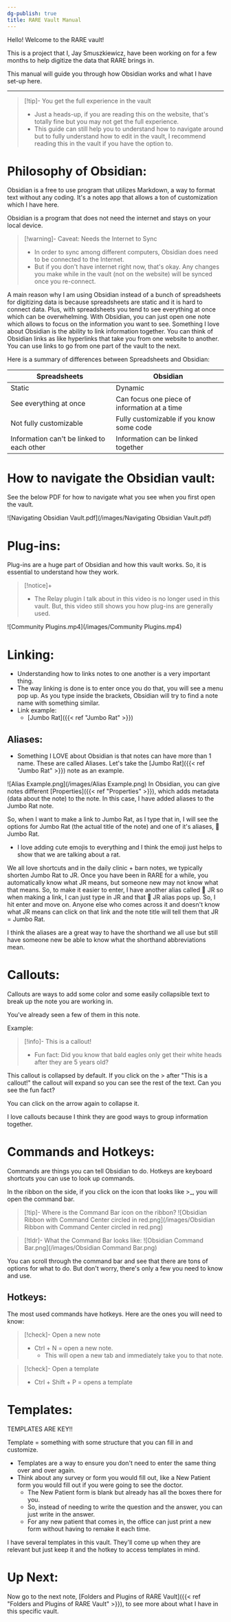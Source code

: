 ```yaml
---
dg-publish: true
title: RARE Vault Manual
---
```


Hello! Welcome to the RARE vault!

This is a project that I, Jay Smuszkiewicz, have been working on for a few months to help digitize the data that RARE brings in.

This manual will guide you through how Obsidian works and what I have set-up here.

---

> [!tip]- You get the full experience in the vault
> - Just a heads-up, if you are reading this on the website, that's totally fine but you may not get the full experience.
> - This guide can still help you to understand how to navigate around but to fully understand how to edit in the vault, I recommend reading this in the vault if you have the option to.

# Philosophy of Obsidian:

Obsidian is a free to use program that utilizes Markdown, a way to format text without any coding. It's a notes app that allows a ton of customization which I have here.

Obsidian is a program that does not need the internet and stays on your local device.

> [!warning]- Caveat: Needs the Internet to Sync
> - In order to sync among different computers, Obsidian does need to be connected to the Internet.
> - But if you don't have internet right now, that's okay. Any changes you make while in the vault (not on the website) will be synced once you re-connect.

A main reason why I am using Obsidian instead of a bunch of spreadsheets for digitizing data is because spreadsheets are static and it is hard to connect data. Plus, with spreadsheets you tend to see everything at once which can be overwhelming. With Obsidian, you can just open one note which allows to focus on the information you want to see. Something I love about Obsidian is the ability to link information together. You can think of Obsidian links as like hyperlinks that take you from one website to another. You can use links to go from one part of the vault to the next.

Here is a summary of differences between Spreadsheets and Obsidian:

| Spreadsheets                              | Obsidian                                     |
| ----------------------------------------- | -------------------------------------------- |
| Static                                    | Dynamic                                      |
| See everything at once                    | Can focus one piece of information at a time |
| Not fully customizable                    | Fully customizable if you know some code     |
| Information can't be linked to each other | Information can be linked together           |

# How to navigate the Obsidian vault:

See the below PDF for how to navigate what you see when you first open the vault.

![Navigating Obsidian Vault.pdf](/images/Navigating Obsidian Vault.pdf)

# Plug-ins:

Plug-ins are a huge part of Obsidian and how this vault works. So, it is essential to understand how they work.

> [!notice]+
> - The Relay plugin I talk about in this video is no longer used in this vault. But, this video still shows you how plug-ins are generally used.

![Community Plugins.mp4](/images/Community Plugins.mp4)

# Linking:
- Understanding how to links notes to one another is a very important thing.
- The way linking is done is to enter [](.md) once you do that, you will see a menu pop up. As you type inside the brackets, Obsidian will try to find a note name with something similar.
- Link example:
	- [Jumbo Rat]({{< ref "Jumbo Rat" >}})

## Aliases:
- Something I LOVE about Obsidian is that notes can have more than 1 name. These are called Aliases. Let's take the [Jumbo Rat]({{< ref "Jumbo Rat" >}}) note as an example.

![Alias Example.png](/images/Alias Example.png)
In Obsidian, you can give notes different [Properties]({{< ref "Properties" >}}), which adds metadata (data about the note) to the note. In this case, I have added aliases to the Jumbo Rat note.

So, when I want to make a link to Jumbo Rat, as I type that in, I will see the options for Jumbo Rat (the actual title of the note) and one of it's aliases, 🐀 Jumbo Rat.
- I love adding cute emojis to everything and I think the emoji just helps to show that we are talking about a rat.

We all love shortcuts and in the daily clinic + barn notes, we typically shorten Jumbo Rat to JR. Once you have been in RARE for a while, you automatically know what JR means, but someone new may not know what that means. So, to make it easier to enter, I have another alias called 🐀 JR so when making a link, I can just type in JR and that 🐀 JR alias pops up. So, I hit enter and move on. Anyone else who comes across it and doesn't know what JR means can click on that link and the note title will tell them that JR = Jumbo Rat.

I think the aliases are a great way to have the shorthand we all use but still have someone new be able to know what the shorthand abbreviations mean.

# Callouts:

Callouts are ways to add some color and some easily collapsible text to break up the note you are working in.

You've already seen a few of them in this note.

Example:
> [!info]- This is a callout!
> - Fun fact: Did you know that bald eagles only get their white heads after they are 5 years old?

This callout is collapsed by default. If you click on the > after "This is a callout!" the callout will expand so you can see the rest of the text. Can you see the fun fact?

You can click on the arrow again to collapse it.

I love callouts because I think they are good ways to group information together.

# Commands and Hotkeys:

Commands are things you can tell Obsidian to do.
Hotkeys are keyboard shortcuts you can use to look up commands.

In the ribbon on the side, if you click on the icon that looks like >\_, you will open the command bar.

> [!tip]- Where is the Command Bar icon on the ribbon?
> ![Obsidian Ribbon with Command Center circled in red.png](/images/Obsidian Ribbon with Command Center circled in red.png)

> [!tldr]- What the Command Bar looks like:
![Obsidian Command Bar.png](/images/Obsidian Command Bar.png)

You can scroll through the command bar and see that there are tons of options for what to do. But don't worry, there's only a few you need to know and use.

## Hotkeys:
 The most used commands have hotkeys. Here are the ones you will need to know:

> [!check]- Open a new note
> - Ctrl + N = open a new note.
> 	- This will open a new tab and immediately take you to that note.

> [!check]- Open a template
> - Ctrl + Shift + P = opens a template

# Templates:

TEMPLATES ARE KEY!!

Template = something with some structure that you can fill in and customize.
- Templates are a way to ensure you don't need to enter the same thing over and over again.
- Think about any survey or form you would fill out, like a New Patient form you would fill out if you were going to see the doctor.
	- The New Patient form is blank but already has all the boxes there for you.
	- So, instead of needing to write the question and the answer, you can just write in the answer.
	- For any new patient that comes in, the office can just print a new form without having to remake it each time.

I have several templates in this vault. They'll come up when they are relevant but just keep it and the hotkey to access templates in mind.

# Up Next:

Now go to the next note, [Folders and Plugins of RARE Vault]({{< ref "Folders and Plugins of RARE Vault" >}}), to see more about what I have in this specific vault.
